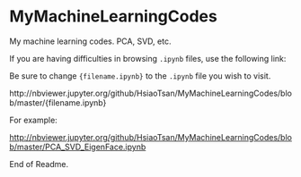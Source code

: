 # MyMachineLearningCodes
My machine learning codes. PCA, SVD, etc.

If you are having difficulties in browsing `.ipynb` files, use the following link:

Be sure to change `{filename.ipynb}` to the `.ipynb` file you wish to visit.

<div style="display: inline">http://nbviewer.jupyter.org/github/HsiaoTsan/MyMachineLearningCodes/blob/master/{filename.ipynb}</div>


For example:

http://nbviewer.jupyter.org/github/HsiaoTsan/MyMachineLearningCodes/blob/master/PCA_SVD_EigenFace.ipynb

End of Readme.
